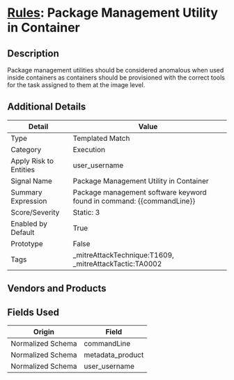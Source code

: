 # [Rules](README.md): Package Management Utility in Container

## Description
Package management utilities should be considered anomalous when used inside containers as containers should be provisioned with the correct tools for the task assigned to them at the image level.

## Additional Details
|Detail|Value|
|----|----|
|Type|Templated Match|
|Category|Execution|
|Apply Risk to Entities|user_username|
|Signal Name|Package Management Utility in Container|
|Summary Expression|Package management software keyword found in command: {{commandLine}}|
|Score/Severity|Static: 3|
|Enabled by Default|True|
|Prototype|False|
|Tags|_mitreAttackTechnique:T1609, _mitreAttackTactic:TA0002|
## Vendors and Products


## Fields Used

|Origin|Field|
|----|----|
|Normalized Schema|commandLine|
|Normalized Schema|metadata_product|
|Normalized Schema|user_username|


